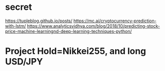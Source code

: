 # secret
https://tupleblog.github.io/posts/
https://mc.ai/cryptocurrency-prediction-with-lstm/
https://www.analyticsvidhya.com/blog/2018/10/predicting-stock-price-machine-learningnd-deep-learning-techniques-python/
# Project Hold=Nikkei255, and long USD/JPY  


